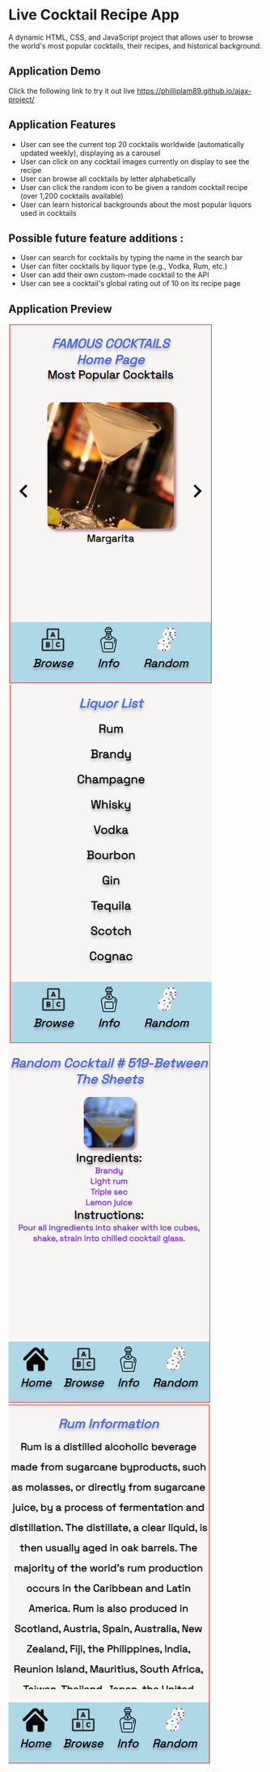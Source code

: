 # Live Cocktail Recipe App
A dynamic HTML, CSS, and JavaScript project that allows user to browse the world's most popular cocktails, their recipes, and historical background.

## Application Demo
Click the following link to try it out live https://philliplam89.github.io/ajax-project/

## Application Features

* User can see the current top 20 cocktails worldwide (automatically updated weekly), displaying as a carousel
* User can click on any cocktail images currently on display to see the recipe
* User can browse all cocktails by letter alphabetically
* User can click the random icon to be given a random cocktail recipe (over 1,200 cocktails available)
* User can learn historical backgrounds about the most popular liquors used in cocktails 

##  Possible future feature additions :

* User can search for cocktails by typing the name in the search bar
* User can filter cocktails by liquor type (e.g., Vodka, Rum, etc.)
* User can add their own custom-made cocktail to the API
* User can see a cocktail's global rating out of 10 on its recipe page

## Application Preview
![Image of Home Page](https://github.com/PhillipLam89/ajax-project/blob/master/images/demo1.png) ![Image of Liquor List](https://github.com/PhillipLam89/ajax-project/blob/master/images/demo2.png) ![Image of Random](https://github.com/PhillipLam89/ajax-project/blob/master/images/demo3.png) 
![Image of Background](https://github.com/PhillipLam89/ajax-project/blob/master/images/demo4.png)


